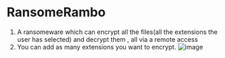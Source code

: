 # RansomeRambo
1. A ransomeware which can encrypt all the files(all the extensions the user has selected) and decrypt them , all via a remote access
2. You can add as many extensions you want to encrypt.
   ![image](https://user-images.githubusercontent.com/42895491/111677168-f84ece80-8844-11eb-9f7d-f35169a4b3b7.png)

    
    
